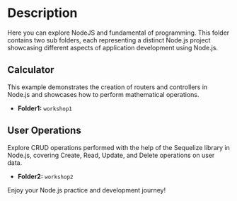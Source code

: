 # Description
Here you can explore NodeJS and fundamental of programming. This folder contains two sub folders, each representing a distinct Node.js project showcasing different aspects of application development using Node.js.

## Calculator
This example demonstrates the creation of routers and controllers in Node.js and showcases how to perform mathematical operations.
- **Folder1:** `workshop1`

## User Operations
Explore CRUD operations performed with the help of the Sequelize library in Node.js, covering Create, Read, Update, and Delete operations on user data.
- **Folder2:** `workshop2`

Enjoy your Node.js practice and development journey!
